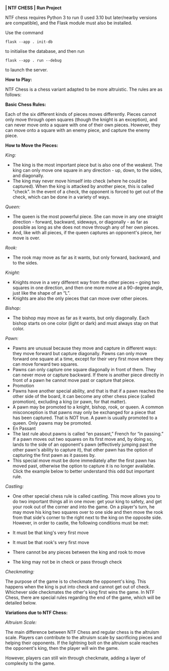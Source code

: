 **| NTF CHESS |**
**Run Project**

NTF chess requires Python 3 to run (I used 3.10 but later/nearby versions are compatible), and the Flask module must also be installed.

Use the command
```
flask --app . init-db
```
to initialise the database, and then run 
```
flask --app . run --debug
```
to launch the server.

**How to Play:**

NTF Chess is a chess variant adapted to be more altruistic. The rules are as follows:

**Basic Chess Rules:**

Each of the six different kinds of pieces moves differently. Pieces cannot only move through open squares (though the knight is an exception), and can never move onto a square with one of their own pieces. However, they can move onto a square with an enemy piece, and capture the enemy piece. 

**How to Move the Pieces:**

*King:*
- The king is the most important piece but is also one of the weakest. The king can only move one square in any direction - up, down, to the sides, and diagonally.
- The king may never move himself into check (where he could be captured). When the king is attacked by another piece, this is called "check". In the event of a check, the opponent is forced to get out of the check, which can be done in a variety of ways.

*Queen:*
- The queen is the most powerful piece. She can move in any one straight direction - forward, backward, sideways, or diagonally - as far as possible as long as she does not move through any of her own pieces.
- And, like with all pieces, if the queen captures an opponent's piece, her move is over.

*Rook:*
- The rook may move as far as it wants, but only forward, backward, and to the sides.

*Knight:*
- Knights move in a very different way from the other pieces – going two squares in one direction, and then one more move at a 90-degree angle, just like the shape of an “L”.
- Knights are also the only pieces that can move over other pieces.


*Bishop:*
- The bishop may move as far as it wants, but only diagonally. Each bishop starts on one color (light or dark) and must always stay on that color.

*Pawn:*
- Pawns are unusual because they move and capture in different ways: they move forward but capture diagonally. Pawns can only move forward one square at a time, except for their very first move where they can move forward two squares.
- Pawns can only capture one square diagonally in front of them. They can never move or capture backward. If there is another piece directly in front of a pawn he cannot move past or capture that piece.
- Promotion
 - Pawns have another special ability, and that is that if a pawn reaches the other side of the board, it can become any other chess piece (called promotion), excluding a king (or pawn, for that matter).
 - A pawn may be promoted to a knight, bishop, rook, or queen. A common misconception is that pawns may only be exchanged for a piece that has been captured. That is NOT true. A pawn is usually promoted to a queen. Only pawns may be promoted.
- En Passant
 - The last rule about pawns is called “en passant,” French for “in passing.” If a pawn moves out two squares on its first move and, by doing so, lands to the side of an opponent's pawn (effectively jumping past the other pawn's ability to capture it), that other pawn has the option of capturing the first pawn as it passes by.
 - This special move must be done immediately after the first pawn has moved past, otherwise the option to capture it is no longer available. Click the example below to better understand this odd but important rule.


*Castling:*
- One other special chess rule is called castling. This move allows you to do two important things all in one move: get your king to safety, and get your rook out of the corner and into the game. On a player's turn, he may move his king two squares over to one side and then move the rook from that side's corner to the right next to the king on the opposite side. However, in order to castle, the following conditions must be met:

- It must be that king's very first move
- It must be that rook's very first move
- There cannot be any pieces between the king and rook to move
- The king may not be in check or pass through check


*Checkmating:*

The purpose of the game is to checkmate the opponent's king. This happens when the king is put into check and cannot get out of check. Whichever side checkmates the other's king first wins the game. In NTF Chess, there are special rules regarding the end of the game, which will be detailed below.

**Variations due to NTF Chess:**

*Altruism Scale:*

The main difference between NTF Chess and regular chess is the altruism scale. Players can contribute to the altruism scale by sacrificing pieces and helping their opponents. If the lightning bolt on the altruism scale reaches the opponent's king, then the player will win the game.

However, players can still win through checkmate, adding a layer of complexity to the game.




